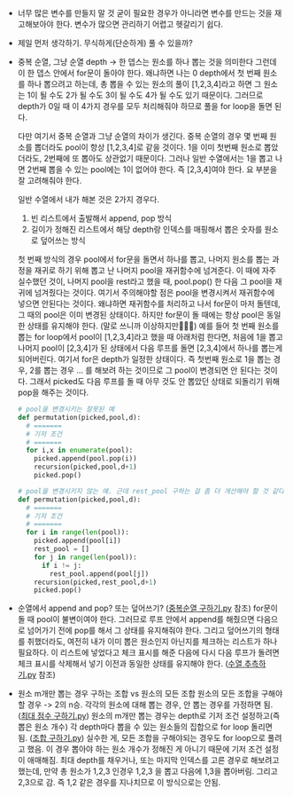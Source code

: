 - 너무 많은 변수를 만들지 말 것
  굳이 필요한 경우가 아니라면 변수를 만드는 것을 재고해보아야 한다.
  변수가 많으면 관리하기 어렵고 헷갈리기 쉽다.

- 제일 먼저 생각하기. 무식하게(단순하게) 풀 수 있을까?

- 중복 순열, 그냥 순열
  depth -> 한 뎁스는 원소를 하나 뽑는 것을 의미한다
  그런데 이 한 뎁스 안에서 for문이 돌아야 한다. 왜냐하면 나는 0 depth에서 첫 번째 원소를 하나 뽑으려고 하는데,
  총 뽑을 수 있는 원소의 풀이 [1,2,3,4]라고 하면 그 원소는 1이 될 수도 2가 될 수도 3이 될 수도 4가 될 수도 있기 때문이다.
  그러므로 depth가 0일 때 이 4가지 경우를 모두 처리해줘야 하므로 풀을 for loop을 돌면 된다.

  다만 여기서 중복 순열과 그냥 순열의 차이가 생긴다.
  중복 순열의 경우 몇 번째 원소를 뽑더라도 pool이 항상 [1,2,3,4]로 같을 것이다. 1을 이미 첫번째 원소로 뽑았더라도, 2번째에 또 뽑아도 상관없기 때문이다.
  그러나 일반 수열에서는 1을 뽑고 나면 2번째 뽑을 수 있는 pool에는 1이 없어야 한다. 즉 [2,3,4]여야 한다.
  요 부분을 잘 고려해줘야 한다.

  일반 수열에서 내가 해본 것은 2가지 경우다.

  1. 빈 리스트에서 출발해서 append, pop 방식
  2. 길이가 정해진 리스트에서 해당 depth랑 인덱스를 매핑해서 뽑은 숫자를 원소로 덮어쓰는 방식

  첫 번째 방식의 경우 pool에서 for문을 돌면서 하나를 뽑고, 나머지 원소를 뽑는 과정을 재귀로 하기 위해 뽑고 난 나머지 pool을 재귀함수에 넘겨준다. 이 때에 자주 실수했던 것이, 나머지 pool을 rest라고 했을 때, pool.pop() 한 다음 그 pool을 재귀에 넘겨줬다는 것이다. 여기서 주의해야할 점은 pool을 변경시켜서 재귀함수에 넣으면 안된다는 것이다. 왜냐하면 재귀함수를 처리하고 나서 for문이 마저 돌텐데, 그 때의 pool은 이미 변경된 상태이다. 하지만 for문이 돌 때에는 항상 pool은 동일한 상태를 유지해야 한다. (말로 쓰니까 이상하지만🙉🙉🙉)
  예를 들어 첫 번째 원소를 뽑는 for loop에서 pool이 [1,2,3,4]라고 했을 때 아래처럼 한다면, 처음에 1을 뽑고 나머지 pool이 [2,3,4]가 된 상태에서 다음 루프를 돌면 [2,3,4]에서 하나를 뽑는게 되어버린다. 여기서 for은 depth가 일정한 상태이다.
  즉 첫번째 원소로 1을 뽑는 경우, 2를 뽑는 경우 ... 를 해보려 하는 것이므로 그 pool이 변경되면 안 된다는 것이다.
  그래서 picked도 다음 루프를 돌 때 아무 것도 안 뽑았던 상태로 되돌리기 위해 pop을 해주는 것이다.

  ```python
  # pool을 변경시키는 잘못된 예
  def permutation(picked,pool,d):
    # =======
    # 기저 조건
    # =======
    for i,x in enumerate(pool):
      picked.append(pool.pop(i))
      recursion(picked,pool,d+1)
      picked.pop()
  ```

  ```python
  # pool을 변경시키지 않는 예. 근데 rest_pool 구하는 걸 좀 더 개선해야 할 것 같다.
  def permutation(picked,pool,d):
    # =======
    # 기저 조건
    # =======
    for i in range(len(pool)):
      picked.append(pool[i])
      rest_pool = []
      for j in range(len(pool)):
        if i != j:
          rest_pool.append(pool[j])
      recursion(picked,rest_pool,d+1)
      picked.pop()
  ```

- 순열에서 append and pop? 또는 덮어쓰기? ([중복순열 구하기.py](./완전탐색/중복순열%20구하기.py) 참조)
  for문이 돌 때 pool이 불변이여야 한다. 그러므로 루프 안에서 append를 해줬으면 다음으로 넘어가기 전에 pop를 해서 그 상태를 유지해줘야 한다.
  그리고 덮어쓰기의 형태를 취했더라도, 여전히 내가 이미 뽑은 원소인지 아닌지를 체크하는 리스트가 하나 필요하다.
  이 리스트에 넣었다고 체크 표시를 해준 다음에 다시 다음 루프가 돌려면 체크 표시를 삭제해서 넣기 이전과 동일한 상태를 유지해야 한다. ([수열 추측하기.py](./완전탐색/수열%20추측하기.py) 참조)

- 원소 m개만 뽑는 경우 구하는 조합 vs 원소의 모든 조합
  원소의 모든 조합을 구해야할 경우 -> 2의 n승. 각각의 원소에 대해 뽑는 경우, 안 뽑는 경우를 가정하면 됨. ([최대 점수 구하기.py](./DFS,BFS/최대점수%20구하기.py))
  원소의 m개만 뽑는 경우는 depth로 기저 조건 설정하고(즉 뽑은 원소 개수) 각 depth마다 뽑을 수 있는 원소들의 집합으로 for loop 돌리면 됨. ([조합 구하기.py](./완전탐색/조합%20구하기.py))
  실수한 게, 모든 조합을 구해야되는 경우도 for loop으로 풀려고 했음. 이 경우 뽑아야 하는 원소 개수가 정해진 게 아니기 때문에 기저 조건 설정이 애매해짐.
  최대 depth를 채우거나, 또는 마지막 인덱스를 고른 경우로 해보려고 했는데, 만약 총 원소가 1,2,3 인경우 1,2,3 을 뽑고 다음에 1,3을 뽑아버림. 그리고 2,3으로 감.
  즉 1,2 같은 경우를 지나치므로 이 방식으로는 안됨.
